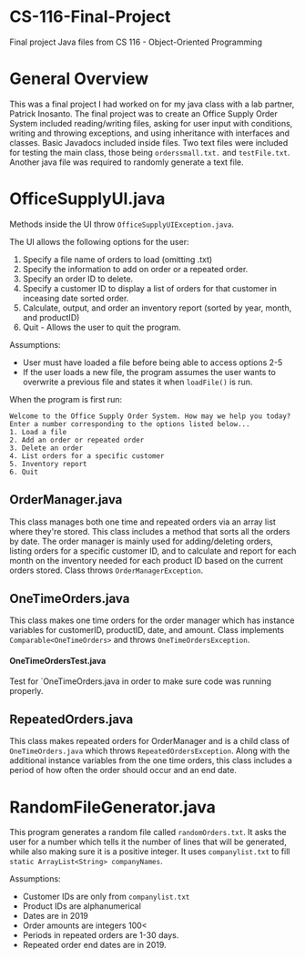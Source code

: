 # CS-116-Final-Project
Final project Java files from CS 116 - Object-Oriented Programming

# General Overview
 This was a final project I had worked on for my java class with a lab partner, Patrick Inosanto. The final project was to create an Office Supply Order System included reading/writing files, asking for user input with 
 conditions, writing and throwing exceptions, and using inheritance with interfaces and classes. Basic Javadocs included inside files. Two text files were included for testing
 the main class, those being `orderssmall.txt.` and `testFile.txt`. Another java file was required to randomly generate a text file.


# OfficeSupplyUI.java
Methods inside the UI throw `OfficeSupplyUIException.java`.

The UI allows the following options for the user:
1. Specify a file name of orders to load (omitting .txt)
2. Specify the information to add on order or a repeated order.
3. Specify an order ID to delete.
4. Specify a customer ID to display a list of orders for that customer in inceasing date sorted order.
5. Calculate, output, and order an inventory report (sorted by year, month, and productID)
6. Quit - Allows the user to quit the program.
  
Assumptions:
- User must have loaded a file before being able to access options 2-5
- If the user loads a new file, the program assumes the user wants to overwrite a previous file and states it when `loadFile()` is run.

When the program is first run:
```
Welcome to the Office Supply Order System. How may we help you today?
Enter a number corresponding to the options listed below...
1. Load a file
2. Add an order or repeated order
3. Delete an order
4. List orders for a specific customer
5. Inventory report
6. Quit
```

## OrderManager.java
This class manages both one time and repeated orders via an array list where they're stored. This class includes a method that sorts all the orders by date. The order
manager is mainly used for adding/deleting orders, listing orders for a specific customer ID, and to calculate and report for each month on the inventory needed for each product
ID based on the current orders stored. Class throws `OrderManagerException`.

## OneTimeOrders.java
This class makes one time orders for the order manager which has instance variables for customerID, productID, date, and amount. Class implements `Comparable<OneTimeOrders>` 
and throws `OneTimeOrdersException`.

#### OneTimeOrdersTest.java
Test for `OneTimeOrders.java in order to make sure code was running properly. 

## RepeatedOrders.java
This class makes repeated orders for OrderManager and is a child class of `OneTimeOrders.java` which throws `RepeatedOrdersException`. Along with the additional instance
variables from the one time orders, this class includes a period of how often the order should occur and an end date.

# RandomFileGenerator.java
This program generates a random file called `randomOrders.txt`. It asks the user for a number which tells it the number of lines that will be generated, while also making sure
it is a positive integer. It uses `companylist.txt` to fill `static ArrayList<String> companyNames`.

Assumptions:
- Customer IDs are only from `companylist.txt`
- Product IDs are alphanumerical
- Dates are in 2019
- Order amounts are integers 100<
- Periods in repeated orders are 1-30 days.
- Repeated order end dates are in 2019.
